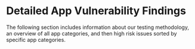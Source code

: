 # Detailed App Vulnerability Findings

The following section includes information about our testing methodology, an
overview of all app categories, and then high risk issues sorted by specific app
categories.
